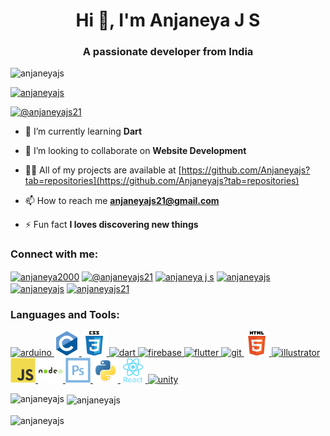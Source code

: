 <h1 align="center">Hi 👋, I'm Anjaneya J S</h1>
<h3 align="center">A passionate developer from India</h3>

<p align="left"> <img src="https://komarev.com/ghpvc/?username=anjaneyajs&label=Profile%20views&color=f20707&style=flat" alt="anjaneyajs" /> </p>

<p align="left"> <a href="https://github.com/ryo-ma/github-profile-trophy"><img src="https://github-profile-trophy.vercel.app/?username=anjaneyajs" alt="anjaneyajs" /></a> </p>

<p align="left"> <a href="https://twitter.com/anjaneyajs21" target="blank"><img src="https://img.shields.io/twitter/follow/@anjaneyajs21?logo=twitter&style=for-the-badge" alt="@anjaneyajs21" /></a> </p>

- 🌱 I’m currently learning **Dart**

- 👯 I’m looking to collaborate on **Website Development**

- 👨‍💻 All of my projects are available at [https://github.com/Anjaneyajs?tab=repositories](https://github.com/Anjaneyajs?tab=repositories)

- 📫 How to reach me **anjaneyajs21@gmail.com**

- ⚡ Fun fact **I loves discovering new things**

<h3 align="left">Connect with me:</h3>
<p align="left">
<a href="https://codepen.io/anjaneya2000" target="blank"><img align="center" src="https://raw.githubusercontent.com/rahuldkjain/github-profile-readme-generator/master/src/images/icons/Social/codepen.svg" alt="anjaneya2000" height="30" width="40" /></a>
<a href="https://twitter.com/@anjaneyajs21" target="blank"><img align="center" src="https://raw.githubusercontent.com/rahuldkjain/github-profile-readme-generator/master/src/images/icons/Social/twitter.svg" alt="@anjaneyajs21" height="30" width="40" /></a>
<a href="https://www.linkedin.com/in/anjaneya-j-s-b38438b5/" target="blank"><img align="center" src="https://raw.githubusercontent.com/rahuldkjain/github-profile-readme-generator/master/src/images/icons/Social/linked-in-alt.svg" alt="anjaneya j s" height="30" width="40" /></a>
<a href="https://www.facebook.com/anjaneyajs21/" target="blank"><img align="center" src="https://raw.githubusercontent.com/rahuldkjain/github-profile-readme-generator/master/src/images/icons/Social/facebook.svg" alt="anjaneyajs" height="30" width="40" /></a>
<a href="https://www.instagram.com/explore_.the._world_/" target="blank"><img align="center" src="https://raw.githubusercontent.com/rahuldkjain/github-profile-readme-generator/master/src/images/icons/Social/instagram.svg" alt="anjaneyajs" height="30" width="40" /></a>
<a href="https://www.hackerrank.com/anjaneyajs21" target="blank"><img align="center" src="https://raw.githubusercontent.com/rahuldkjain/github-profile-readme-generator/master/src/images/icons/Social/hackerrank.svg" alt="anjaneyajs21" height="30" width="40" /></a>
</p>

<h3 align="left">Languages and Tools:</h3>
<p align="left"> <a href="https://www.arduino.cc/" target="_blank"> <img src="https://cdn.worldvectorlogo.com/logos/arduino-1.svg" alt="arduino" width="40" height="40"/> </a> <a href="https://www.cprogramming.com/" target="_blank"> <img src="https://raw.githubusercontent.com/devicons/devicon/master/icons/c/c-original.svg" alt="c" width="40" height="40"/> </a> <a href="https://www.w3schools.com/css/" target="_blank"> <img src="https://raw.githubusercontent.com/devicons/devicon/master/icons/css3/css3-original-wordmark.svg" alt="css3" width="40" height="40"/> </a> <a href="https://dart.dev" target="_blank"> <img src="https://www.vectorlogo.zone/logos/dartlang/dartlang-icon.svg" alt="dart" width="40" height="40"/> </a> <a href="https://firebase.google.com/" target="_blank"> <img src="https://www.vectorlogo.zone/logos/firebase/firebase-icon.svg" alt="firebase" width="40" height="40"/> </a> <a href="https://flutter.dev" target="_blank"> <img src="https://www.vectorlogo.zone/logos/flutterio/flutterio-icon.svg" alt="flutter" width="40" height="40"/> </a> <a href="https://git-scm.com/" target="_blank"> <img src="https://www.vectorlogo.zone/logos/git-scm/git-scm-icon.svg" alt="git" width="40" height="40"/> </a> <a href="https://www.w3.org/html/" target="_blank"> <img src="https://raw.githubusercontent.com/devicons/devicon/master/icons/html5/html5-original-wordmark.svg" alt="html5" width="40" height="40"/> </a> <a href="https://www.adobe.com/in/products/illustrator.html" target="_blank"> <img src="https://www.vectorlogo.zone/logos/adobe_illustrator/adobe_illustrator-icon.svg" alt="illustrator" width="40" height="40"/> </a> <a href="https://developer.mozilla.org/en-US/docs/Web/JavaScript" target="_blank"> <img src="https://raw.githubusercontent.com/devicons/devicon/master/icons/javascript/javascript-original.svg" alt="javascript" width="40" height="40"/> </a> <a href="https://nodejs.org" target="_blank"> <img src="https://raw.githubusercontent.com/devicons/devicon/master/icons/nodejs/nodejs-original-wordmark.svg" alt="nodejs" width="40" height="40"/> </a> <a href="https://www.photoshop.com/en" target="_blank"> <img src="https://raw.githubusercontent.com/devicons/devicon/master/icons/photoshop/photoshop-line.svg" alt="photoshop" width="40" height="40"/> </a> <a href="https://www.python.org" target="_blank"> <img src="https://raw.githubusercontent.com/devicons/devicon/master/icons/python/python-original.svg" alt="python" width="40" height="40"/> </a> <a href="https://reactjs.org/" target="_blank"> <img src="https://raw.githubusercontent.com/devicons/devicon/master/icons/react/react-original-wordmark.svg" alt="react" width="40" height="40"/> </a> <a href="https://www.scala-lang.org" target="_blank"> <a href="https://unity.com/" target="_blank"> <img src="https://www.vectorlogo.zone/logos/unity3d/unity3d-icon.svg" alt="unity" width="40" height="40"/> </a> </p>

<p><img align="left"  src="https://github-readme-stats.vercel.app/api/top-langs?username=anjaneyajs&show_icons=true&locale=en&layout=compact" alt="anjaneyajs" /></p>

<p>&nbsp;<img align="center" src="https://github-readme-stats.vercel.app/api?username=anjaneyajs&show_icons=true&locale=en" alt="anjaneyajs" /></p>

<p><img align="center" src="https://github-readme-streak-stats.herokuapp.com/?user=anjaneyajs&" alt="anjaneyajs" /></p>

